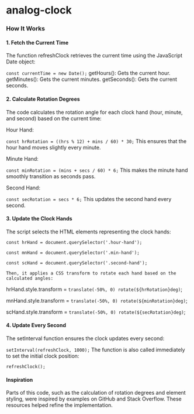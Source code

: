 # analog-clock
### How It Works
#### 1. Fetch the Current Time
The function refreshClock retrieves the current time using the JavaScript Date object:


`const currentTime = new Date();`
getHours(): Gets the current hour.
getMinutes(): Gets the current minutes.
getSeconds(): Gets the current seconds.

#### 2. Calculate Rotation Degrees
The code calculates the rotation angle for each clock hand (hour, minute, and second) based on the current time:

Hour Hand:


`const hrRotation = ((hrs % 12) + mins / 60) * 30;`
This ensures that the hour hand moves slightly every minute.

Minute Hand:


`const minRotation = (mins + secs / 60) * 6;`
This makes the minute hand smoothly transition as seconds pass.

Second Hand:


`const secRotation = secs * 6;`
This updates the second hand every second.

#### 3. Update the Clock Hands
The script selects the HTML elements representing the clock hands:


`const hrHand = document.querySelector('.hour-hand');`

`const mnHand = document.querySelector('.min-hand');`

`const scHand = document.querySelector('.second-hand');`

`Then, it applies a CSS transform to rotate each hand based on the calculated angles:`


hrHand.style.transform = `translate(-50%, 0) rotate(${hrRotation}deg)`;

mnHand.style.transform = `translate(-50%, 0) rotate(${minRotation}deg)`;

scHand.style.transform = `translate(-50%, 0) rotate(${secRotation}deg)`;

#### 4. Update Every Second
The setInterval function ensures the clock updates every second:


`setInterval(refreshClock, 1000);`
The function is also called immediately to set the initial clock position:


`refreshClock();`

#### Inspiration
Parts of this code, such as the calculation of rotation degrees and element styling, were inspired by examples on GitHub and Stack Overflow. These resources helped refine the implementation.

